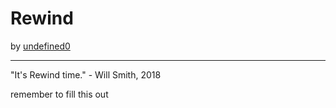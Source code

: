 # Rewind
by [undefined0](user:13351341)

---

"It's Rewind time." - Will Smith, 2018


remember to fill this out
